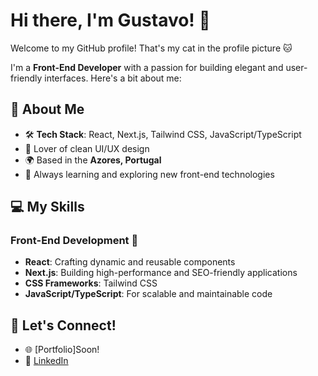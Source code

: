 # Hi there, I'm Gustavo! 👋

Welcome to my GitHub profile! That's my cat in the profile picture 🐱

I'm a **Front-End Developer** with a passion for building elegant and user-friendly interfaces. Here's a bit about me:

## 🚀 About Me
- 🛠️ **Tech Stack**: React, Next.js, Tailwind CSS, JavaScript/TypeScript
- 🎨 Lover of clean UI/UX design
- 🌍 Based in the **Azores, Portugal**
- 🌱 Always learning and exploring new front-end technologies

## 💻 My Skills

### Front-End Development 🌟
- **React**: Crafting dynamic and reusable components
- **Next.js**: Building high-performance and SEO-friendly applications
- **CSS Frameworks**: Tailwind CSS
- **JavaScript/TypeScript**: For scalable and maintainable code

## 💬 Let's Connect!
- 🌐 [Portfolio]Soon!
- 💼 [LinkedIn]([https://www.linkedin.com/in/your-profile/](https://www.linkedin.com/in/gustavofmendes/))
